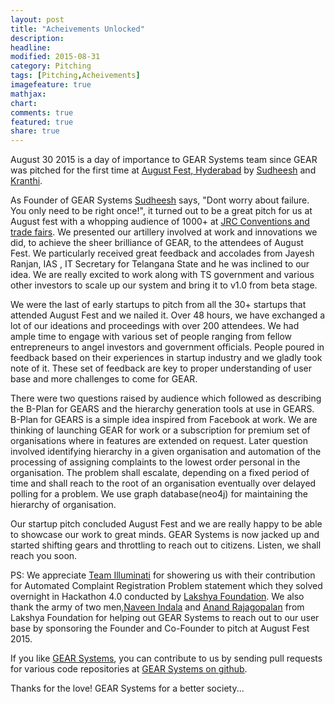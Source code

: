 ```yaml
---
layout: post
title: "Acheivements Unlocked"
description: 
headline: 
modified: 2015-08-31
category: Pitching
tags: [Pitching,Acheivements]
imagefeature: true
mathjax: 
chart: 
comments: true
featured: true
share: true
---
```


August 30 2015 is a day of importance to GEAR Systems team since GEAR was pitched for the first time at [August Fest, Hyderabad](http://theaugustfest.com/) by [Sudheesh](http://sudheesh.gearsystems.org) and [Kranthi](http://kranthi.gearsystems.org).

As Founder of GEAR Systems [Sudheesh](http://sudheesh.gearsystems.org) says, "Dont worry about failure. You only need to be right once!", it turned out to be a great pitch for us at August fest with a whopping audience of 1000+ at [JRC Conventions and trade fairs](https://goo.gl/maps/1a4Ow). We presented our artillery involved at work and innovations we did, to achieve the sheer brilliance of GEAR, to the attendees of August Fest. We particularly received great feedback and accolades from Jayesh Ranjan, IAS , IT Secretary for Telangana State and he was inclined to our idea. We are really excited to work along with TS government and various other investors to scale up our system and bring it to v1.0 from beta stage.

We were the last of early startups to pitch from all the 30+ startups that attended August Fest and we nailed it. Over 48 hours, we have exchanged a lot of our ideations and proceedings with over 200 attendees. We had ample time to engage with various set of people ranging from fellow entrepreneurs to angel investors and government officials. People poured in feedback based on their experiences in startup industry and we gladly took note of it. These set of feedback are key to proper understanding of user base and more challenges to come for GEAR.

There were two questions raised by audience which followed as describing the B-Plan for GEARS and the hierarchy generation tools at use in GEARS. B-Plan for GEARS is a simple idea inspired from Facebook at work. We are thinking of launching GEAR for work or a subscription for premium set of organisations where in features are extended on request. Later question involved identifying hierarchy in a given organisation and automation of the processing of assigning complaints to the lowest order personal in the organisation. The problem shall escalate, depending on a fixed period of time and shall reach to the root of an organisation eventually over delayed polling for a problem. We use graph database(neo4j) for maintaining the hierarchy of organisation.

Our startup pitch concluded August Fest and we are really happy to be able to showcase our work to great minds. GEAR Systems is now jacked up and started shifting gears and throttling to reach out to citizens. Listen, we shall reach you soon.

PS: We appreciate [Team Illuminati](http://gearsystems.org/contributors/) for showering us with their contribution for Automated Complaint Registration Problem statement which they solved overnight in Hackathon 4.0 conducted by [Lakshya Foundation](http://www.thelakshyafoundation.org/). We also thank the army of two men,[Naveen Indala](https://www.facebook.com/nvn.gandhianengg) and [Anand Rajagopalan](https://www.facebook.com/anand.rajagopalan.547) from Lakshya Foundation for helping out GEAR Systems to reach out to our user base by sponsoring the Founder and Co-Founder to pitch at August Fest 2015.

If you like [GEAR Systems](http://gearsystems.org/), you can contribute to us by sending pull requests for various code repositories at [GEAR Systems on github](http://github.com/gearsystems).

Thanks for 	the love! GEAR Systems for a better society...